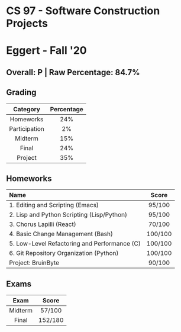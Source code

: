 # CS 97 - Software Construction Projects

# Eggert - Fall '20

## Overall: P | Raw Percentage: 84.7%

## Grading

| Category | Percentage |
|:---:|:---:|
| Homeworks | 24% |
| Participation | 2% |
| Midterm | 15% |
| Final | 24% |
| Project | 35% |

## Homeworks

| Name | Score |
|:---|:---:|
| 1. Editing and Scripting (Emacs) | 95/100 |
| 2. Lisp and Python Scripting (Lisp/Python) | 95/100 |
| 3. Chorus Lapilli (React) | 70/100 |
| 4. Basic Change Management (Bash) | 100/100 |
| 5. Low-Level Refactoring and Performance (C) | 100/100 |
| 6. Git Repository Organization (Python) | 100/100 |
| Project: BruinByte | 90/100 |

## Exams

| Exam | Score |
|:---:|:---:|
| Midterm | 57/100 |
| Final | 152/180 |
